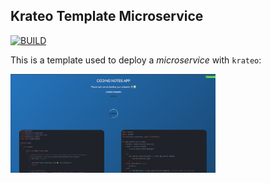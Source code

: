 ## Krateo Template Microservice
[![BUILD](https://github.com/krateoplatformops/krateo-template-microservice/actions/workflows/ci.yaml/badge.svg)](https://github.com/krateoplatformops/krateo-template-microservice/actions/workflows/ci.yaml)

This is a template used to deploy a *microservice* with `krateo`:

<div style="width: 65%; height: 65%">

  ![](images/micro.png)
  
</div>
<br/>

